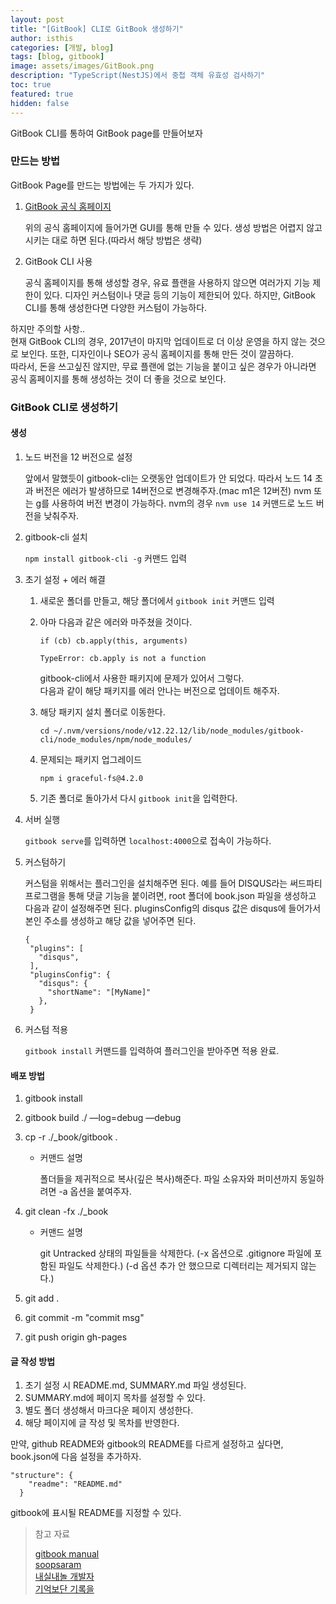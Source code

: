 ```yaml
---
layout: post
title: "[GitBook] CLI로 GitBook 생성하기"
author: isthis
categories: [개발, blog]
tags: [blog, gitbook]
image: assets/images/GitBook.png
description: "TypeScript(NestJS)에서 중첩 객체 유효성 검사하기"
toc: true
featured: true
hidden: false
---
```


GitBook CLI를 통하여 GitBook page를 만들어보자

### 만드는 방법

GitBook Page를 만드는 방법에는 두 가지가 있다.

1. [GitBook 공식 홈페이지](https://www.gitbook.com/)

   위의 공식 홈페이지에 들어가면 GUI를 통해 만들 수 있다. 생성 방법은 어렵지 않고 시키는 대로 하면 된다.(따라서 해당 방법은 생략)

2. GitBook CLI 사용

   공식 홈페이지를 통해 생성할 경우, 유료 플랜을 사용하지 않으면 여러가지 기능 제한이 있다. 디자인 커스텀이나 댓글 등의 기능이 제한되어 있다. 하지만, GitBook CLI를 통해 생성한다면 다양한 커스텀이 가능하다.

하지만 주의할 사항..\
현재 GitBook CLI의 경우, 2017년이 마지막 업데이트로 더 이상 운영을 하지 않는 것으로 보인다. 또한, 디자인이나 SEO가 공식 홈페이지를 통해 만든 것이 깔끔하다.\
따라서, 돈을 쓰고싶진 않지만, 무료 플랜에 없는 기능을 붙이고 싶은 경우가 아니라면 공식 홈페이지를 통해 생성하는 것이 더 좋을 것으로 보인다.

### GitBook CLI로 생성하기

#### 생성

1. 노드 버전을 12 버전으로 설정

   앞에서 말했듯이 gitbook-cli는 오랫동안 업데이트가 안 되었다. 따라서 노드 14 초과 버전은 에러가 발생하므로 14버전으로 변경해주자.(mac m1은 12버전) nvm 또는 g를 사용하여 버전 변경이 가능하다. nvm의 경우 `nvm use 14` 커맨드로 노드 버전을 낮춰주자.

2. gitbook-cli 설치

   `npm install gitbook-cli -g` 커맨드 입력

3. 초기 설정 + 에러 해결

   1. 새로운 폴더를 만들고, 해당 폴더에서 `gitbook init` 커맨드 입력

   2. 아마 다음과 같은 에러와 마주쳤을 것이다.

      ```
      if (cb) cb.apply(this, arguments)

      TypeError: cb.apply is not a function
      ```

      gitbook-cli에서 사용한 패키지에 문제가 있어서 그렇다.\
       다음과 같이 해당 패키지를 에러 안나는 버전으로 업데이트 해주자.

   3. 해당 패키지 설치 폴더로 이동한다.

      `cd ~/.nvm/versions/node/v12.22.12/lib/node_modules/gitbook-cli/node_modules/npm/node_modules/`

   4. 문제되는 패키지 업그레이드

      `npm i graceful-fs@4.2.0`

   5. 기존 폴더로 돌아가서 다시 `gitbook init`을 입력한다.

4. 서버 실행

   `gitbook serve`를 입력하면 `localhost:4000`으로 접속이 가능하다.

5. 커스텀하기

   커스텀을 위해서는 플러그인을 설치해주면 된다. 예를 들어 DISQUS라는 써드파티 프로그램을 통해 댓글 기능을 붙이려면, root 폴더에 book.json 파일을 생성하고 다음과 같이 설정해주면 된다. pluginsConfig의 disqus 값은 disqus에 들어가서 본인 주소를 생성하고 해당 값을 넣어주면 된다.

   ```
   {
    "plugins": [
      "disqus",
    ],
    "pluginsConfig": {
      "disqus": {
        "shortName": "[MyName]"
      },
    }
   ```

6. 커스텀 적용

   `gitbook install` 커맨드를 입력하여 플러그인을 받아주면 적용 완료.

#### 배포 방법

1. gitbook install
2. gitbook build ./ —log=debug —debug
3. cp -r ./\_book/gitbook .

   - 커맨드 설명

     폴더들을 제귀적으로 복사(깊은 복사)해준다. 파일 소유자와 퍼미션까지 동일하려면 -a 옵션을 붙여주자.

4. git clean -fx ./\_book

   - 커맨드 설명

     git Untracked 상태의 파일들을 삭제한다.
     (-x 옵션으로 .gitignore 파일에 포함된 파일도 삭제한다.)
     (-d 옵션 추가 안 했으므로 디렉터리는 제거되지 않는다.)

5. git add .
6. git commit -m "commit msg"
7. git push origin gh-pages

#### 글 작성 방법

1. 초기 설정 시 README.md, SUMMARY.md 파일 생성된다.
2. SUMMARY.md에 페이지 목차를 설정할 수 있다.
3. 별도 폴더 생성해서 마크다운 페이지 생성한다.
4. 해당 페이지에 글 작성 및 목차를 반영한다.

만약, github README와 gitbook의 README를 다르게 설정하고 싶다면, book.json에 다음 설정을 추가하자.

```
"structure": {
    "readme": "README.md"
  }
```

gitbook에 표시될 README를 지정할 수 있다.

> 참고 자료
>
> [gitbook manual](https://tinydew4.gitbooks.io/gitbook/content/ko/)\
> [soopsaram](https://velog.io/@soopsaram/gitbook)\
> [내실내놀 개발자](https://vroomfan.tistory.com/50)\
> [기억보단 기록을](https://jojoldu.tistory.com/598)
